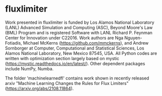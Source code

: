 # fluxlimiter
Work presented in fluxlimiter is funded by Los Alamos National Laboratory (LANL) Advanced Simulation and Computing (ASC), Beyond Moore's Law (BML) Program and is registered Software with LANL Richard P. Feynman Center for Innovation under C22016.   Work authors are Nga Nguyen-Fotiadis, Michael McKerns (https://github.com/mmckerns), and Andrew Sornborger at Computer, Computational and Statistical Sciences, Los Alamos National Laboratory, New Mexico 87545, USA.
All Python codes are written with optimization section largely based on mystic (https://mystic.readthedocs.io/en/latest/).  Other dependent packages include NumPy, Numba.

The folder 'machinelearnedfl' contains work shown in recently released arxiv "Machine Learning Changes the Rules for Flux Limiters" (https://arxiv.org/abs/2108.11864). 

